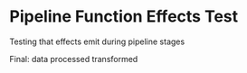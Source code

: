 # Pipeline Function Effects Test

Testing that effects emit during pipeline stages

Final: data processed transformed